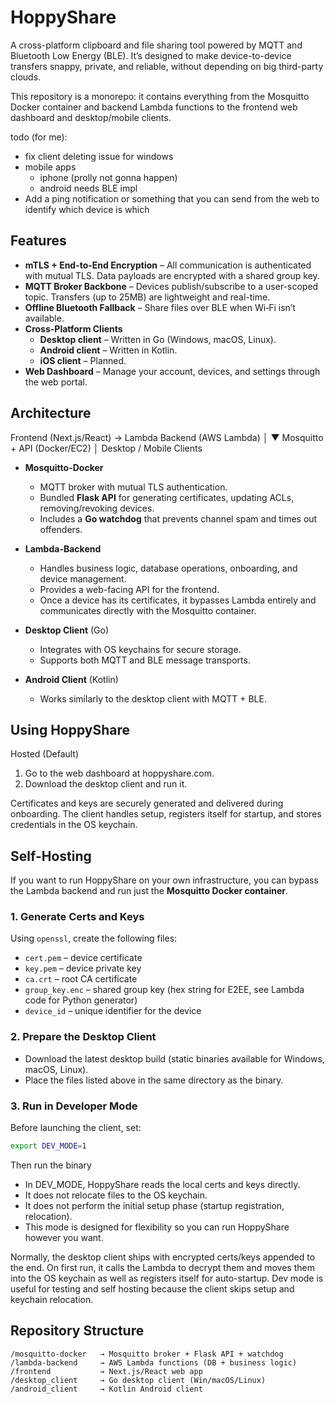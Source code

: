 # HoppyShare

A cross-platform clipboard and file sharing tool powered by MQTT and Bluetooth Low Energy (BLE). It’s designed to make device-to-device transfers snappy, private, and reliable, without depending on big third-party clouds.

This repository is a monorepo: it contains everything from the Mosquitto Docker container and backend Lambda functions to the frontend web dashboard and desktop/mobile clients.

todo (for me):
- fix client deleting issue for windows
- mobile apps
  - iphone (prolly not gonna happen)
  - android needs BLE impl
- Add a ping notification or something that you can send from the web to identify which device is which



## Features
- **mTLS + End-to-End Encryption** – All communication is authenticated with mutual TLS. Data payloads are encrypted with a shared group key.
- **MQTT Broker Backbone** – Devices publish/subscribe to a user-scoped topic. Transfers (up to 25MB) are lightweight and real-time.
- **Offline Bluetooth Fallback** – Share files over BLE when Wi‑Fi isn’t available.
- **Cross-Platform Clients**
  - **Desktop client** – Written in Go (Windows, macOS, Linux).
  - **Android client** – Written in Kotlin.
  - **iOS client** – Planned.
- **Web Dashboard** – Manage your account, devices, and settings through the web portal.



## Architecture

Frontend (Next.js/React) → Lambda Backend (AWS Lambda)
                                    │
                                    ▼
                      Mosquitto + API (Docker/EC2)
                                    │
                          Desktop / Mobile Clients

- **Mosquitto-Docker**
  - MQTT broker with mutual TLS authentication.
  - Bundled **Flask API** for generating certificates, updating ACLs, removing/revoking devices.
  - Includes a **Go watchdog** that prevents channel spam and times out offenders.

- **Lambda-Backend**
  - Handles business logic, database operations, onboarding, and device management.
  - Provides a web-facing API for the frontend.
  - Once a device has its certificates, it bypasses Lambda entirely and communicates directly with the Mosquitto container.

- **Desktop Client** (Go)
  - Integrates with OS keychains for secure storage.
  - Supports both MQTT and BLE message transports.

- **Android Client** (Kotlin)
  - Works similarly to the desktop client with MQTT + BLE.



## Using HoppyShare

Hosted (Default)
1. Go to the web dashboard at hoppyshare.com.
2. Download the desktop client and run it.

Certificates and keys are securely generated and delivered during onboarding. The client handles setup, registers itself for startup, and stores credentials in the OS keychain.



## Self-Hosting

If you want to run HoppyShare on your own infrastructure, you can bypass the Lambda backend and run just the **Mosquitto Docker container**.

### 1. Generate Certs and Keys

Using `openssl`, create the following files:

- `cert.pem` – device certificate
- `key.pem` – device private key
- `ca.crt` – root CA certificate
- `group_key.enc` – shared group key (hex string for E2EE, see Lambda code for Python generator)
- `device_id` – unique identifier for the device

### 2. Prepare the Desktop Client

- Download the latest desktop build (static binaries available for Windows, macOS, Linux).
- Place the files listed above in the same directory as the binary.

### 3. Run in Developer Mode

Before launching the client, set:

```bash
export DEV_MODE=1
```

Then run the binary
- In DEV_MODE, HoppyShare reads the local certs and keys directly.
- It does not relocate files to the OS keychain.
- It does not perform the initial setup phase (startup registration, relocation).
- This mode is designed for flexibility so you can run HoppyShare however you want.

Normally, the desktop client ships with encrypted certs/keys appended to the end. On first run, it calls the Lambda to decrypt them and moves them into the OS keychain as well as registers itself for auto-startup. Dev mode is useful for testing and self hosting because the client skips setup and keychain relocation.   



## Repository Structure

```
/mosquitto-docker   → Mosquitto broker + Flask API + watchdog
/lambda-backend     → AWS Lambda functions (DB + business logic)
/frontend           → Next.js/React web app
/desktop_client     → Go desktop client (Win/macOS/Linux)
/android_client     → Kotlin Android client
```


